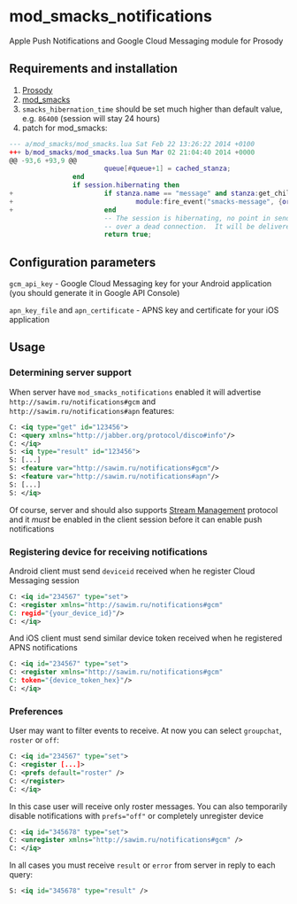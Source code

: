 mod_smacks_notifications
========================

Apple Push Notifications and Google Cloud Messaging module for Prosody

Requirements and installation
-----------------------------
1. [Prosody](http://prosody.im)
2. [mod_smacks](https://code.google.com/p/prosody-modules/wiki/mod_smacks)
3. `smacks_hibernation_time` should be set much higher than default value, e.g. `86400` (session will stay 24 hours)
4. patch for mod_smacks:
```lua
--- a/mod_smacks/mod_smacks.lua Sat Feb 22 13:26:22 2014 +0100
+++ b/mod_smacks/mod_smacks.lua Sun Mar 02 21:04:40 2014 +0000
@@ -93,6 +93,9 @@
                        queue[#queue+1] = cached_stanza;
                end
                if session.hibernating then
+                       if stanza.name == "message" and stanza:get_child("body") ~= nil then
+                               module:fire_event("smacks-message", {origin = session, stanza = stanza});
+                       end
                        -- The session is hibernating, no point in sending the stanza
                        -- over a dead connection.  It will be delivered upon resumption.
                        return true;
```
Configuration parameters
------------------------
`gcm_api_key` - Google Cloud Messaging key for your Android application (you should generate it in Google API Console)

`apn_key_file` and `apn_certificate` - APNS key and certificate for your iOS application

Usage
-----
### Determining server support 

When server have `mod_smacks_notifications` enabled it will advertise 
`http://sawim.ru/notifications#gcm` and `http://sawim.ru/notifications#apn` features:
```xml
C: <iq type="get" id="123456">
C: <query xmlns="http://jabber.org/protocol/disco#info"/>
C: </iq>
S: <iq type="result" id="123456">
S: [...]
S: <feature var="http://sawim.ru/notifications#gcm"/>
S: <feature var="http://sawim.ru/notifications#apn"/>
S: [...]
S: </iq>
```

Of course, server and should also supports [Stream Management](http://xmpp.org/extensions/xep-0198.html) protocol and it *must* be enabled in the client session before it can enable push notifications


### Registering device for receiving notifications

Android client must send `deviceid` received when he register Cloud Messaging session
```xml
C: <iq id="234567" type="set">
C: <register xmlns="http://sawim.ru/notifications#gcm" 
C: regid="{your_device_id}"/>
C: </iq>
```
And iOS client must send similar device token received when he registered APNS notifications
```xml
C: <iq id="234567" type="set">
C: <register xmlns="http://sawim.ru/notifications#gcm"
C: token="{device_token_hex}"/>
C: </iq>
```

### Preferences

User may want to filter events to receive. 
At now you can select `groupchat`, `roster` or `off`:
```xml
C: <iq id="234567" type="set">
C: <register [...]>
C: <prefs default="roster" />
C: </register>
C: </iq>
```
In this case user will receive only roster messages. 
You can also temporarily disable notifications with `prefs="off"` 
or completely unregister device
```xml
C: <iq id="345678" type="set">
C: <unregister xmlns="http://sawim.ru/notifications#gcm" />
C: </iq>
```

In all cases you must receive `result` or `error` from server in reply to each query:
```xml
S: <iq id="345678" type="result" />
```
